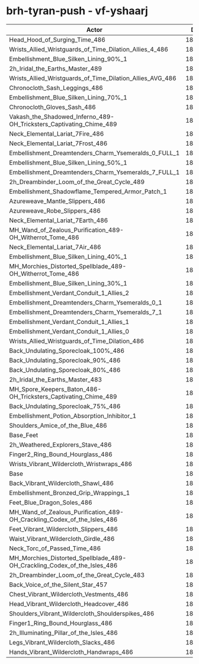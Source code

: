 # brh-tyran-push - vf-yshaarj
| Actor | DPS | Increase |
|---|:---:|:---:|
|Head_Hood_of_Surging_Time_486|187510|2.13%|
|Wrists_Allied_Wristguards_of_Time_Dilation_Allies_4_486|187259|2.00%|
|Embellishment_Blue_Silken_Lining_90%_1|187122|1.92%|
|2h_Iridal_the_Earths_Master_489|186870|1.78%|
|Wrists_Allied_Wristguards_of_Time_Dilation_Allies_AVG_486|186546|1.61%|
|Chronocloth_Sash_Leggings_486|186420|1.54%|
|Embellishment_Blue_Silken_Lining_70%_1|186401|1.53%|
|Chronocloth_Gloves_Sash_486|186375|1.51%|
|Vakash_the_Shadowed_Inferno_489-OH_Tricksters_Captivating_Chime_489|186120|1.38%|
|Neck_Elemental_Lariat_7Fire_486|185858|1.23%|
|Neck_Elemental_Lariat_7Frost_486|185838|1.22%|
|Embellishment_Dreamtenders_Charm_Ysemeralds_0_FULL_1|185837|1.22%|
|Embellishment_Blue_Silken_Lining_50%_1|185652|1.12%|
|Embellishment_Dreamtenders_Charm_Ysemeralds_7_FULL_1|185621|1.10%|
|2h_Dreambinder_Loom_of_the_Great_Cycle_489|185567|1.07%|
|Embellishment_Shadowflame_Tempered_Armor_Patch_1|185548|1.06%|
|Azureweave_Mantle_Slippers_486|185306|0.93%|
|Azureweave_Robe_Slippers_486|185289|0.92%|
|Neck_Elemental_Lariat_7Earth_486|185261|0.91%|
|MH_Wand_of_Zealous_Purification_489-OH_Witherrot_Tome_486|185248|0.90%|
|Neck_Elemental_Lariat_7Air_486|185184|0.87%|
|Embellishment_Blue_Silken_Lining_40%_1|185132|0.84%|
|MH_Morchies_Distorted_Spellblade_489-OH_Witherrot_Tome_486|184988|0.76%|
|Embellishment_Blue_Silken_Lining_30%_1|184846|0.68%|
|Embellishment_Verdant_Conduit_1_Allies_2|184806|0.66%|
|Embellishment_Dreamtenders_Charm_Ysemeralds_0_1|184768|0.64%|
|Embellishment_Dreamtenders_Charm_Ysemeralds_7_1|184752|0.63%|
|Embellishment_Verdant_Conduit_1_Allies_1|184734|0.62%|
|Embellishment_Verdant_Conduit_1_Allies_0|184608|0.55%|
|Wrists_Allied_Wristguards_of_Time_Dilation_486|184592|0.54%|
|Back_Undulating_Sporecloak_100%_486|184382|0.43%|
|Back_Undulating_Sporecloak_90%_486|184299|0.38%|
|Back_Undulating_Sporecloak_80%_486|184244|0.35%|
|2h_Iridal_the_Earths_Master_483|184199|0.33%|
|MH_Spore_Keepers_Baton_486-OH_Tricksters_Captivating_Chime_489|184167|0.31%|
|Back_Undulating_Sporecloak_75%_486|184109|0.28%|
|Embellishment_Potion_Absorption_Inhibitor_1|183998|0.22%|
|Shoulders_Amice_of_the_Blue_486|183885|0.16%|
|Base_Feet|183868|0.15%|
|2h_Weathered_Explorers_Stave_486|183865|0.15%|
|Finger2_Ring_Bound_Hourglass_486|183839|0.13%|
|Wrists_Vibrant_Wildercloth_Wristwraps_486|183688|0.05%|
|Base|183595|0.00%|
|Back_Vibrant_Wildercloth_Shawl_486|183574|-0.01%|
|Embellishment_Bronzed_Grip_Wrappings_1|183566|-0.02%|
|Feet_Blue_Dragon_Soles_486|183507|-0.05%|
|MH_Wand_of_Zealous_Purification_489-OH_Crackling_Codex_of_the_Isles_486|183457|-0.08%|
|Feet_Vibrant_Wildercloth_Slippers_486|183435|-0.09%|
|Waist_Vibrant_Wildercloth_Girdle_486|183366|-0.12%|
|Neck_Torc_of_Passed_Time_486|183262|-0.18%|
|MH_Morchies_Distorted_Spellblade_489-OH_Crackling_Codex_of_the_Isles_486|183240|-0.19%|
|2h_Dreambinder_Loom_of_the_Great_Cycle_483|183186|-0.22%|
|Back_Voice_of_the_Silent_Star_457|183132|-0.25%|
|Chest_Vibrant_Wildercloth_Vestments_486|183063|-0.29%|
|Head_Vibrant_Wildercloth_Headcover_486|183055|-0.29%|
|Shoulders_Vibrant_Wildercloth_Shoulderspikes_486|182850|-0.41%|
|Finger1_Ring_Bound_Hourglass_486|182733|-0.47%|
|2h_Illuminating_Pillar_of_the_Isles_486|182455|-0.62%|
|Legs_Vibrant_Wildercloth_Slacks_486|182362|-0.67%|
|Hands_Vibrant_Wildercloth_Handwraps_486|182187|-0.77%|
